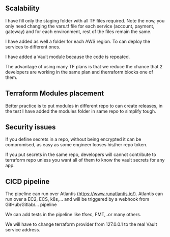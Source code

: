 ## Scalability

I have fill only the staging folder with all TF files required. Note the now, you only need changing the vars.tf file for each service (account, payment, gateway) and for each environment, rest of the files remain the same.

I have added as well a folder for each AWS region. To can deploy the services to different ones.

I have added a Vault module because the code is repeated.

The advantage of using many TF plans is that we reduce the chance that 2 developers are working in the same plan and therraform blocks one of them.

## Terraform Modules placement

Better practice is to put modules in different repo to can create releases, in the test I have added the modules folder in same repo to simplify tough.

## Security issues

If you define secrets in a repo, without being encrypted it can be compromised, as easy as some engineer looses his/her repo token.

If you put secrets in the same repo, developers will cannot contribute to terraform repo unless you want all of them to know the vault secrets for any app.

## CICD pipeline

The pipeline can run over Atlantis (https://www.runatlantis.io/). Atlantis can run over a EC2, ECS, k8s,... and will be triggered by a webhook from GitHub/Gitlab/... pipeline

We can add tests in the pipeline like tfsec, FMT,..or many others.

We will have to change terraform provider from 127.0.0.1 to the real Vault service address. 
